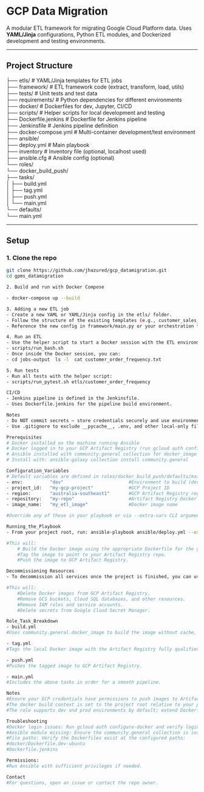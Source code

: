 # GCP Data Migration

A modular ETL framework for migrating Google Cloud Platform data. Uses **YAML/Jinja** configurations, Python ETL modules, and Dockerized development and testing environments.

---

## Project Structure

├── etls/                 # YAML/Jinja templates for ETL jobs  
├── framework/            # ETL framework code (extract, transform, load, utils)  
├── tests/                # Unit tests and test data  
├── requirements/         # Python dependencies for different environments  
├── docker/               # Dockerfiles for dev, Jupyter, CI/CD  
├── scripts/              # Helper scripts for local development and testing  
├── Dockerfile.jenkins    # Dockerfile for Jenkins pipeline  
├── Jenkinsfile           # Jenkins pipeline definition  
├── docker-compose.yml    # Multi-container development/test environment  
├── ansible/  
├── deploy.yml            # Main playbook  
├── inventory             # Inventory file (optional, localhost used)  
├── ansible.cfg           # Ansible config (optional)  
└── roles/  
    └── docker_build_push/  
        ├── tasks/  
        │   ├── build.yml  
        │   ├── tag.yml  
        │   ├── push.yml  
        │   └── main.yml  
        └── defaults/  
            └── main.yml

---

## Setup

### 1. Clone the repo  

```bash
git clone https://github.com/jhazured/gcp_datamigration.git  
cd gpms_datamigration

2. Build and run with Docker Compose

- docker-compose up --build

3. Adding a new ETL job
- Create a new YAML or YAML/Jinja config in the etls/ folder.
- Follow the structure of the existing templates (e.g., customer_sales_summary.yaml.j2).
- Reference the new config in framework/main.py or your orchestration tool.

4. Run an ETL
- Use the helper script to start a Docker session with the ETL environment:
- scripts/run_bash.sh
- Once inside the Docker session, you can:
- cd jobs-output  ls -l  cat customer_order_frequency.txt

5. Run tests
- Run all tests with the helper script:
- scripts/run_pytest.sh etls/customer_order_frequency

CI/CD
- Jenkins pipeline is defined in the Jenkinsfile.
- Uses Dockerfile.jenkins for the pipeline build environment.

Notes
- Do NOT commit secrets — store credentials securely and use environment variables.
- Use .gitignore to exclude __pycache__, .env, and other local-only files.

Prerequisites
# Docker installed on the machine running Ansible
# Docker logged in to your GCP Artifact Registry (run gcloud auth configure-docker)
# Ansible installed with community.general collection for docker_image module
# Install with: ansible-galaxy collection install community.general

Configuration_Variables
# Default variables are defined in roles/docker_build_push/defaults/main.yml:
- env:          "dev"                        #Environment to build (dev/prod)	
- project_id:   "my-gcp-project"             #GCP Project ID
- region:       "australia-southeast1"       #GCP Artifact Registry region	
- repository:   "my-repo"                    #Artifact Registry Docker repository
- image_name:   "my_etl_image"               #Docker image name	

#Override any of these in your playbook or via --extra-vars CLI argument.

Running_the_Playbook
- From your project root, run: ansible-playbook ansible/deploy.yml --extra-vars "env=prod"

#This will:
    # Build the Docker image using the appropriate Dockerfile for the given environment.
    #Tag the image to point to your Artifact Registry repo.
    #Push the image to GCP Artifact Registry.

Decommissioning Resources
- To decommission all services once the project is finished, you can use the following playbook: ansible-playbook ansible/decommission_gcp_resources.yml --extra-vars "env=prod"

#This will:
    #Delete Docker images from GCP Artifact Registry.
    #Remove GCS buckets, Cloud SQL databases, and other resources.
    #Remove IAM roles and service accounts.
    #Delete secrets from Google Cloud Secret Manager.

Role_Task_Breakdown
- build.yml
#Uses community.general.docker_image to build the image without cache, pulling latest base images.

- tag.yml
#Tags the local Docker image with the Artifact Registry fully qualified name.

- push.yml
#Pushes the tagged image to GCP Artifact Registry.

- main.yml
#Includes the above tasks in order for a smooth pipeline.

Notes
#Ensure your GCP credentials have permissions to push images to Artifact Registry.
#The docker build context is set to the project root relative to your playbook.
#The role supports dev and prod environments by default; extend Dockerfile logic in the role if you add more environments.

Troubleshooting
#Docker login issues: Run gcloud auth configure-docker and verify login.
#Ansible module missing: Ensure the community.general collection is installed.
#File paths: Verify the Dockerfiles exist at the configured paths:
#docker/Dockerfile.dev-ubuntu
#Dockerfile.jenkins

Permissions: 
#Run Ansible with sufficient privileges if needed.

Contact
#For questions, open an issue or contact the repo owner.